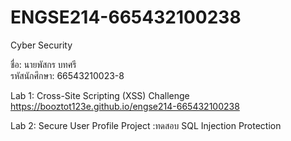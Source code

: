# ENGSE214-665432100238
 Cyber Security

ชื่อ: นายพัสกร บทศรี  
รหัสนักศึกษา: 66543210023-8  

Lab 1: Cross-Site Scripting (XSS) Challenge
https://booztot123e.github.io/engse214-665432100238

Lab 2: Secure User Profile Project :ทดสอบ SQL Injection Protection
